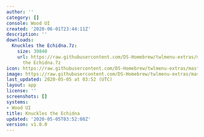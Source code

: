 ```yaml
---
author: ''
category: []
console: Wood UI
created: '2020-06-01T23:44:11Z'
description: ''
downloads:
  Knuckles the Echidna.7z:
    size: 39840
    url: https://raw.githubusercontent.com/DS-Homebrew/twlmenu-extras/master/_nds/TWiLightMenu/akmenu/themes/Knuckles
      the Echidna.7z
icon: https://raw.githubusercontent.com/DS-Homebrew/twlmenu-extras/master/_nds/TWiLightMenu/akmenu/themes/meta/Knuckles%20the%20Echidna/icon.png
image: https://raw.githubusercontent.com/DS-Homebrew/twlmenu-extras/master/_nds/TWiLightMenu/akmenu/themes/meta/Knuckles%20the%20Echidna/icon.png
last_updated: 2020-05-05 at 03:52 (UTC)
layout: app
license: ''
screenshots: []
systems:
- Wood UI
title: Knuckles the Echidna
updated: '2020-05-05T03:52:08Z'
version: v1.0.0
---
```

